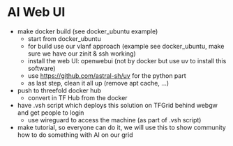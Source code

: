 # AI Web UI

- make docker build (see docker_ubuntu example)
  - start from docker_ubuntu 
  - for build use our vlanf approach (example see docker_ubuntu, make sure we have our zinit & ssh working)
  - install the web UI: openwebui (not by docker but use uv to install this software)
  - use https://github.com/astral-sh/uv for the python part
  - as last step, clean it all up (remove apt cache, ...)
- push to threefold docker hub
  - convert in TF Hub from the docker
- have .vsh script which deploys this solution on TFGrid behind webgw and get people to login
  - use wireguard to access the machine (as part of .vsh script)
- make tutorial, so everyone can do it, we will use this to show community how to do something with AI on our grid
